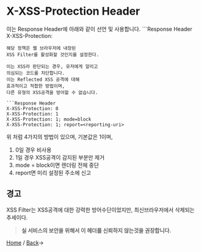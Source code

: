 # X-XSS-Protection Header

이는 Response Header에 아래와 같이 선언 및 사용합니다. \`\`\`Response Header X-XSS-Protection: 

```text
해당 정책은 웹 브라우저에 내장된
XSS Filter를 활성화할 것인지를 설정한다.

이는 XSS라 판단되는 경우, 유저에게 알리고
의심되는 코드를 차단합니다.
이는 Reflected XSS 공격에 대해
효과적이고 적합한 방법이며,
다른 유형의 XSS공격을 방어할 수 없습니다.

```Response Header
X-XSS-Protection: 0
X-XSS-Protection: 1
X-XSS-Protection: 1; mode=block
X-XSS-Protection: 1; report=<reporting-uri>
```

위 처럼 4가지의 방법이 있으며, 기본값은 1이며,

1. 0일 경우 비사용
2. 1일 경우 XSS공격이 감지된 부분만 제거
3. mode = block이면 렌더링 전체 중단
4. report면 미리 설정된 주소에 신고

## 경고

XSS Filter는 XSS공격에 대한 강력한 방어수단이었지만, 최신브라우저에서 삭제되는 추세이다.

> **실 서비스의 보안을 위해서 이 헤더를 신뢰하지 않는것을 권장합니다.**

[Home](https://github.com/sunrabbit123/Learn_Web_Security) / [Back](./)-&gt;

